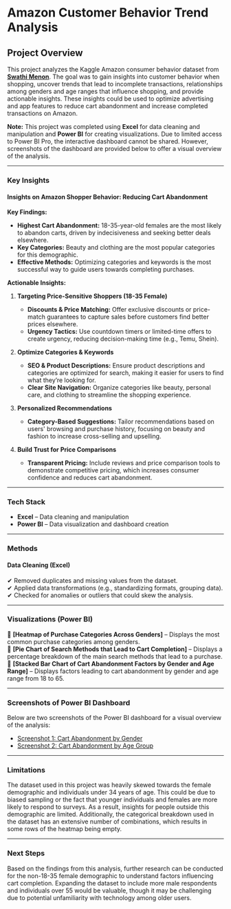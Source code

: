# Amazon Customer Behavior Trend Analysis

## Project Overview  
This project analyzes the Kaggle Amazon consumer behavior dataset from **[Swathi Menon](https://www.kaggle.com/datasets/swathiunnikrishnan/amazon-consumer-behaviour-dataset)**. The goal was to gain insights into customer behavior when shopping, uncover trends that lead to incomplete transactions, relationships among genders and age ranges that influence shopping, and provide actionable insights. These insights could be used to optimize advertising and app features to reduce cart abandonment and increase completed transactions on Amazon.

**Note:** This project was completed using **Excel** for data cleaning and manipulation and **Power BI** for creating visualizations. Due to limited access to Power BI Pro, the interactive dashboard cannot be shared. However, screenshots of the dashboard are provided below to offer a visual overview of the analysis.

---

### Key Insights

#### Insights on Amazon Shopper Behavior: Reducing Cart Abandonment

**Key Findings:**
- **Highest Cart Abandonment:** 18-35-year-old females are the most likely to abandon carts, driven by indecisiveness and seeking better deals elsewhere.
- **Key Categories:** Beauty and clothing are the most popular categories for this demographic.
- **Effective Methods:** Optimizing categories and keywords is the most successful way to guide users towards completing purchases.

**Actionable Insights:**
1. **Targeting Price-Sensitive Shoppers (18-35 Female)**  
   - **Discounts & Price Matching:** Offer exclusive discounts or price-match guarantees to capture sales before customers find better prices elsewhere.
   - **Urgency Tactics:** Use countdown timers or limited-time offers to create urgency, reducing decision-making time (e.g., Temu, Shein).
   
2. **Optimize Categories & Keywords**  
   - **SEO & Product Descriptions:** Ensure product descriptions and categories are optimized for search, making it easier for users to find what they’re looking for.
   - **Clear Site Navigation:** Organize categories like beauty, personal care, and clothing to streamline the shopping experience.
   
3. **Personalized Recommendations**  
   - **Category-Based Suggestions:** Tailor recommendations based on users' browsing and purchase history, focusing on beauty and fashion to increase cross-selling and upselling.
   
4. **Build Trust for Price Comparisons**  
   - **Transparent Pricing:** Include reviews and price comparison tools to demonstrate competitive pricing, which increases consumer confidence and reduces cart abandonment.

---

### Tech Stack  
- **Excel** – Data cleaning and manipulation  
- **Power BI** – Data visualization and dashboard creation

---

### Methods

#### Data Cleaning (Excel)
✔ Removed duplicates and missing values from the dataset.  
✔ Applied data transformations (e.g., standardizing formats, grouping data).  
✔ Checked for anomalies or outliers that could skew the analysis.

---

### Visualizations (Power BI)  
📌 **[Heatmap of Purchase Categories Across Genders]** – Displays the most common purchase categories among genders.  
📌 **[Pie Chart of Search Methods that Lead to Cart Completion]** – Displays a percentage breakdown of the main search methods that lead to a purchase.  
📌 **[Stacked Bar Chart of Cart Abandonment Factors by Gender and Age Range]** – Displays factors leading to cart abandonment by gender and age range from 18 to 65.

---

### Screenshots of Power BI Dashboard
Below are two screenshots of the Power BI dashboard for a visual overview of the analysis:

- [Screenshot 1: Cart Abandonment by Gender](https://github.com/dhuynh534/Amazon-Customer-Behavior-Trend-Analysis/blob/main/finalpdf1(gender).pdf)
- [Screenshot 2: Cart Abandonment by Age Group](https://github.com/dhuynh534/Amazon-Customer-Behavior-Trend-Analysis/blob/main/finalpdf2(age).pdf)

---

### Limitations
The dataset used in this project was heavily skewed towards the female demographic and individuals under 34 years of age. This could be due to biased sampling or the fact that younger individuals and females are more likely to respond to surveys. As a result, insights for people outside this demographic are limited. Additionally, the categorical breakdown used in the dataset has an extensive number of combinations, which results in some rows of the heatmap being empty.

---

### Next Steps
Based on the findings from this analysis, further research can be conducted for the non-18-35 female demographic to understand factors influencing cart completion. Expanding the dataset to include more male respondents and individuals over 55 would be valuable, though it may be challenging due to potential unfamiliarity with technology among older users.

